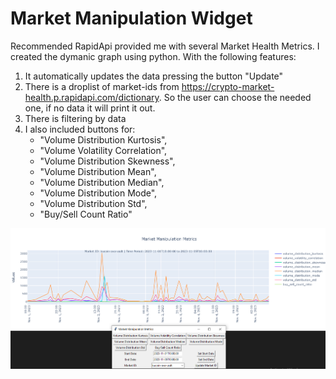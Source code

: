 # Market Manipulation Widget

Recommended RapidApi provided me with several Market Health Metrics.
I created the dymanic graph using python. With the following features:
1) It automatically updates the data pressing the button "Update"
2) There is a droplist of market-ids from https://crypto-market-health.p.rapidapi.com/dictionary. So the user can choose the needed one, if no data it will print it out.
3) There is filtering by data
4) I also included buttons for:
    - "Volume Distribution Kurtosis",
    - "Volume Volatility Correlation",
    - "Volume Distribution Skewness",
    - "Volume Distribution Mean",
    - "Volume Distribution Median",
    - "Volume Distribution Mode",
    - "Volume Distribution Std",
    - "Buy/Sell Count Ratio"

![img.png](img.png)